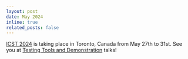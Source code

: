 ```yaml
---
layout: post
date: May 2024
inline: true
related_posts: false
---
```


[ICST 2024](https://conf.researchr.org/home/icst-2024) is taking place in Toronto, Canada from May 27th to 31st. See you at [Testing Tools and Demonstration](https://conf.researchr.org/track/icst-2024/icst-2024-testing-tool-demo?#program) talks!